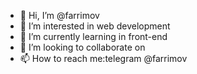 - 👋 Hi, I’m @farrimov
- 👀 I’m interested in web development
- 🌱 I’m currently learning in front-end
- 💞️ I’m looking to collaborate on 
- 📫 How to reach me:telegram @farrimov

<!---
farrimov/farrimov is a ✨ special ✨ repository because its `README.md` (this file) appears on your GitHub profile.
You can click the Preview link to take a look at your changes.
--->
